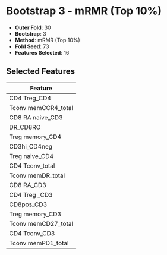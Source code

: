 # Bootstrap 3 - mRMR (Top 10%)

- **Outer Fold**: 30
- **Bootstrap**: 3
- **Method**: mRMR (Top 10%)
- **Fold Seed**: 73
- **Features Selected**: 16

## Selected Features

| Feature |
|---------|
| CD4 Treg_CD4 |
| Tconv memCCR4_total |
| CD8 RA naive_CD3 |
| DR_CD8RO |
| Treg memory_CD4 |
| CD3hi_CD4neg |
| Treg naive_CD4 |
| CD4 Tconv_total |
| Tconv memDR_total |
| CD8 RA_CD3 |
| CD4 Treg _CD3 |
| CD8pos_CD3 |
| Treg memory_CD3 |
| Tconv memCD27_total |
| CD4 Tconv_CD3 |
| Tconv memPD1_total |

